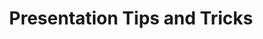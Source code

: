 ---
title: "Presentation Tips and Tricks"
description: "Learn about how to present or know more about delivering good presentations, this talk provides tips and tricks on presentation for both live and online presentations. If you are thinking of creating your own Algorand content, here is a good place to get started."
type: "starter-kit"
category: "Others"
difficulty: "Basic"
summary: "Learn how to conduct a good presentation and upgrade your presentation skills"
file_path: ""
image: "https://assets-global.website-files.com/5e39e095596498a8b9624af1/5ffca6e3e0d8ad9231cc2af6_Portfolio-course---final.png"
link: "https://youtu.be/O7scGoBz1do"
status: "open"
---